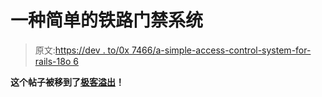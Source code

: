 # 一种简单的铁路门禁系统

> 原文:[https://dev . to/0x 7466/a-simple-access-control-system-for-rails-18o 6](https://dev.to/0x7466/a-simple-access-control-system-for-rails-18o6)

**这个帖子被移到了[极客溢出](https://geekoverflow.net/a-simple-access-control-system-for-rails/?utm_source=dev.to)！**